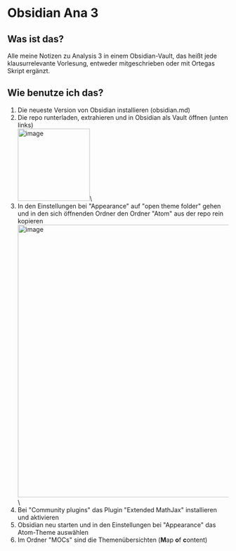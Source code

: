 # Obsidian Ana 3
## Was ist das?
Alle meine Notizen zu Analysis 3 in einem Obsidian-Vault, das heißt jede klausurrelevante Vorlesung, entweder mitgeschrieben oder mit Ortegas Skript ergänzt.

## Wie benutze ich das?
1. Die neueste Version von Obsidian installieren (obsidian.md)
2. Die repo runterladen, extrahieren und in Obsidian als Vault öffnen (unten links)  \
  <img width="164" alt="image" src="https://github.com/wettengit/Obsidian-Ana-3/assets/150146437/a8bdbe9b-9007-470a-8ae6-31a92fce50ff">\
3. In den Einstellungen bei "Appearance" auf "open theme folder" gehen und in den sich öffnenden Ordner den Ordner "Atom" aus der repo rein kopieren  \
  <img width="619" alt="image" src="https://github.com/wettengit/Obsidian-Ana-3/assets/150146437/6e876df7-65ba-4031-a219-672186ec8ae8">\
4. Bei "Community plugins" das Plugin "Extended MathJax" installieren und aktivieren
5. Obsidian neu starten und in den Einstellungen bei "Appearance" das Atom-Theme auswählen
6. Im Ordner "MOCs" sind die Themenübersichten (**M**ap **o**f **c**ontent)

